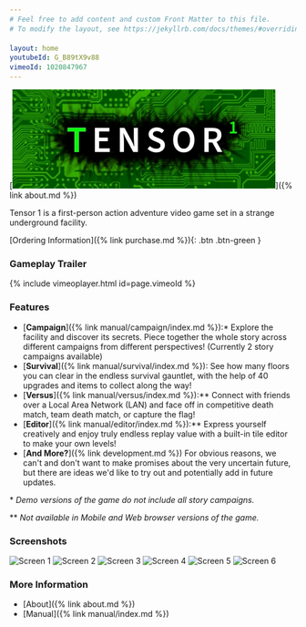 ```yaml
---
# Feel free to add content and custom Front Matter to this file.
# To modify the layout, see https://jekyllrb.com/docs/themes/#overriding-theme-defaults

layout: home
youtubeId: G_B89tX9v88
vimeoId: 1020847967
---
```


[![About](assets/img/cover_lq.jpg)]({% link about.md %})

Tensor 1 is a first-person action adventure video game set in a strange underground facility.

[Ordering Information]({% link purchase.md %}){: .btn .btn-green }

### Gameplay Trailer

{% include vimeoplayer.html id=page.vimeoId %}

### Features
- [**Campaign**]({% link manual/campaign/index.md %}):\* Explore the facility and discover its secrets. Piece together the whole story across different campaigns from different perspectives! (Currently 2 story campaigns available)
- [**Survival**]({% link manual/survival/index.md %}): See how many floors you can clear in the endless survival gauntlet, with the help of 40 upgrades and items to collect along the way!
- [**Versus**]({% link manual/versus/index.md %}):\*\* Connect with friends over a Local Area Network (LAN) and face off in competitive death match, team death match, or capture the flag!
- [**Editor**]({% link manual/editor/index.md %}):\*\* Express yourself creatively and enjoy truly endless replay value with a built-in tile editor to make your own levels!
- [**And More?**]({% link development.md %}) For obvious reasons, we can't and don't want to make promises about the very uncertain future, but there are ideas we'd like to try out and potentially add in future updates.

\* *Demo versions of the game do not include all story campaigns.*

\*\* *Not available in Mobile and Web browser versions of the game.*

### Screenshots

![Screen 1](../assets/img/screen1.jpg)
![Screen 2](../assets/img/screen2.jpg)
![Screen 3](../assets/img/screen3.jpg)
![Screen 4](../assets/img/screen4.jpg)
![Screen 5](../assets/img/screen5.jpg)
![Screen 6](../assets/img/screen6.jpg)

### More Information
- [About]({% link about.md %})
- [Manual]({% link manual/index.md %})

